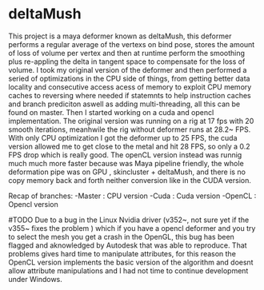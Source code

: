 # deltaMush
This project is a maya deformer known as deltaMush, this deformer performs a regular average of the vertexs on bind pose, stores the amount of loss of volume per vertex and then at runtime perform the smoothing plus re-appling the delta in tangent space to compensate for the loss of volume.
I took my original version of the deformer and then performed a seried of optimizations in the CPU side of things, from getting better data locality and consecutive access acess of memory to exploit CPU memory caches to reversing where needed if statemnts to help instruction caches and branch prediciton aswell as adding multi-threading, all this can be found on master. 
Then I started working on a cuda and opencl implementation.
The original version was running on a rig at 17 fps with 20 smooth iterations, meanhwile the rig without deformer runs at 28.2~ FPS. With only CPU optimization I got the deformer up to 25 FPS, the cuda version allowed me to get close to the metal and hit 28 FPS, so only a 0.2 FPS drop which is really good. The openCL version instead was runnig much much more faster because was Maya pipeline friendly, the whole deformation pipe was on GPU , skincluster + deltaMush, and there is no copy memory back and forth neither conversion like in the CUDA version.

Recap of branches:
-Master : CPU version
-Cuda : Cuda version
-OpenCL : Opencl version

#TODO
Due to a bug in the Linux Nvidia driver (v352~, not sure yet if the v355~ fixes the problem ) which if you have a opencl deformer and you try to select the mesh you get a crash in the OpenGL, this bug has been flagged and aknowledged by Autodesk that was able to reproduce. That problems gives  hard time to manipulate attributes, for this reason the OpenCL version implements the basic version of the algorithm and doesnt allow attribute manipulations and I had not time to continue development under Windows. 
